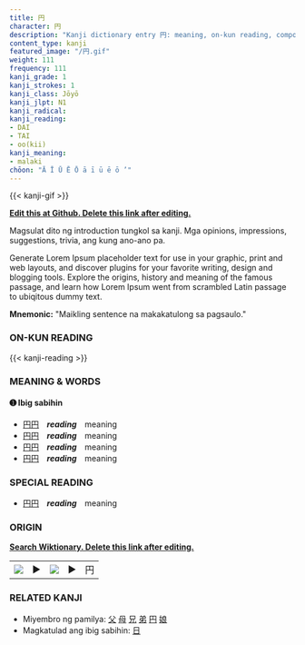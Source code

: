```yaml
---
title: 円
character: 円
description: "Kanji dictionary entry 円: meaning, on-kun reading, compounds, origin, related kanji"
content_type: kanji
featured_image: "/円.gif"
weight: 111
frequency: 111
kanji_grade: 1
kanji_strokes: 1
kanji_class: Jōyō
kanji_jlpt: N1
kanji_radical: 
kanji_reading: 
- DAI
- TAI
- oo(kii)
kanji_meaning:
- malaki
chōon: "Ā Ī Ū Ē Ō ā ī ū ē ō ’"
---
```

[//]: # (Don't edit the line below. Kanji animated GIF code is automatically generated.)
{{< kanji-gif >}}

[//]: # (Edit below this line.)

**[Edit this at Github. Delete this link after editing.](https://github.com/tim0g/tim/tree/main/content/kanji/円/index.md)**

Magsulat dito ng introduction tungkol sa kanji. Mga opinions, impressions, suggestions, trivia, ang kung ano-ano pa.

Generate Lorem Ipsum placeholder text for use in your graphic, print and web layouts, and discover plugins for your favorite writing, design and blogging tools. Explore the origins, history and meaning of the famous passage, and learn how Lorem Ipsum went from scrambled Latin passage to ubiqitous dummy text.
 
**Mnemonic:** "Maikling sentence na makakatulong sa pagsaulo."

### ON-KUN READING

[//]: # (Don't edit the line below. ON-KUN READING code is automatically generated.)
{{< kanji-reading >}}

### MEANING & WORDS

#### ➊ **Ibig sabihin**
  - [円](../円)[円](../円)　***reading***　meaning
  - [円](../円)[円](../円)　***reading***　meaning
  - [円](../円)[円](../円)　***reading***　meaning
  - [円](../円)[円](../円)　***reading***　meaning

### SPECIAL READING
  - [円](../円)[円](../円)　***reading***　meaning

### ORIGIN

**[Search Wiktionary. Delete this link after editing.](https://wiktionary.org/wiki/円)**
<table class="kanji-table"><tr><td>
<img src="60px-円-bronze.svg.png">
</td><td>▶</td><td>
<img src="60px-円-oracle.svg.png">
</td><td>▶</td>
<td class="kanji-origin">円</td>
</tr></table>

### RELATED KANJI
- Miyembro ng pamilya: [父](../父) [母](../母) [兄](../兄) [弟](../弟) [円](../円) [娘](../娘)
- Magkatulad ang ibig sabihin: [日](../日)
